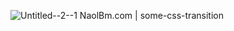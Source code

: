 ![Untitled--2--1](https://user-images.githubusercontent.com/72988773/137627410-f5e06bca-0bd1-43e6-8c88-c521dd631501.png)
NaolBm.com |
some-css-transition 

